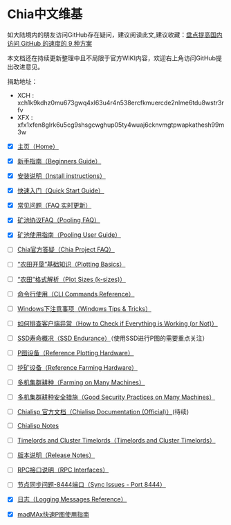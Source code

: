 # Chia中文维基
如大陆境内的朋友访问GitHub存在疑问，建议阅读此文,建议收藏：[盘点提高国内访问 GitHub 的速度的 9 种方案](https://mp.weixin.qq.com/s/0_56sjtHEL5It9TyJcmOtQ)

本文档还在持续更新整理中且不局限于官方WIKI内容，欢迎右上角访问GitHub提出改进意见。

捐助地址：
- XCH : xch1k9kdhz0mu673gwq4xl63u4r4n538ercfkmuercde2nlme6tdu8wstr3rfv
- XFX : xfx1xfen8glrk6u5cg9shsgcwghup05ty4wuaj6cknvmgtpwapkathesh99m3w

* [x] [主页（Home）](README)
* [x] [新手指南（Beginners Guide）](Beginners-Guide)
* [x] [安装说明（Install instructions）](INSTALL)
* [x] [快速入门（Quick Start Guide）](Quick-Start-Guide)
* [x] [常见问题（FAQ 实时更新）](FAQ)
* [x] [矿池协议FAQ（Pooling FAQ）](Pooling-FAQ)
* [x] [矿池使用指南（Pooling User Guide）](Pooling-User-Guide)
* [ ] [Chia官方答疑（Chia Project FAQ）](Chia-FAQ)
* [ ] [“农田开垦”基础知识（Plotting Basics）](https://www.chia.net/2021/02/22/plotting-basics.html)
* [ ] [“农田”格式解析（Plot Sizes (k-sizes)）](k-sizes)
* [ ] [命令行使用（CLI Commands Reference）](CLI-Commands-Reference)
* [ ] [Windows下注意事项（Windows Tips & Tricks）](Windows-Tips-and-Tricks)
* [ ] [如何排查客户端异常（How to Check if Everything is Working (or Not)）](How-to-Check-If-Everything-is-Working-(.or-Not))
* [ ] [SSD寿命概况（SSD Endurance）](SSD-Endurance)（使用SSD进行P图的需要重点关注）
* [ ] [P图设备（Reference Plotting Hardware）](Reference-Plotting-Hardware)
* [ ] [挖矿设备（Reference Farming Hardware）](Reference-Farming-Hardware)
* [ ] [多机集群耕种（Farming on Many Machines）](Farming-on-many-machines)
* [ ] [多机集群耕种安全措施（Good Security Practices on Many Machines）](Good-Security-Practices-on-Many-Machines)
* [ ] [Chialisp 官方文档（Chialisp Documentation (Official)）](https://chialisp.com)(待续)
* [ ] [Chialisp Notes](ChiaLisp)
* [ ] [Timelords and Cluster Timelords（Timelords and Cluster Timelords）](Timelords)
* [ ] [版本说明（Release Notes）](https://www.chia.net/releases/)
* [ ] [RPC接口说明（RPC Interfaces）](RPC-Interfaces)
* [ ] [节点同步问题-8444端口（Sync Issues - Port 8444）](Resolving-Sync-Issues---Port-8444)
* [x] [日志（Logging Messages Reference）](Logging-Messages-Reference)
* [x] [madMAx快速P图使用指南](madMAx)


